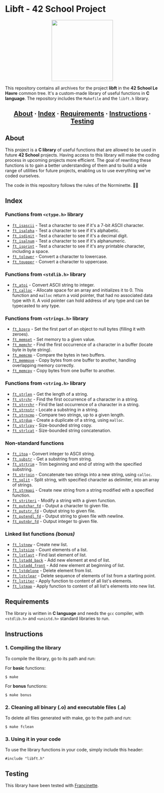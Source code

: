 # Libft - 42 School Project

<div id="header" align="center">
  <img src="https://github.com/ayogun/42-project-badges/blob/main/badges/get_next_linem.png?raw=true" width="200"/>
</div>

This repository contains all archives for the project __libft__ in the __42 School Le Havre__ common tree. It's a custom-made library of useful functions in __C language__. The repository includes the `Makefile` and the `libft.h` library.

<h2 align="center">
	<a href="#about">About</a>
	<span> · </span>
	<a href="#index">Index</a>
	<span> · </span>
	<a href="#requirements">Requirements</a>
	<span> · </span>
	<a href="#instructions">Instructions</a>
	<span> · </span>
	<a href="#testing">Testing</a>
</h2>

## About

This project is a __C library__ of useful functions that are allowed to be used in future __42 School__ projects. Having access to this library will make the coding process in upcoming projects more efficient. The goal of rewriting these functions is to gain a better understanding of them and to build a wide range of utilities for future projects, enabling us to use everything we've coded ourselves.

The code in this repository follows the rules of the Norminette. 😮‍💨

## Index
### Functions from `<ctype.h>` library
* [`ft_isascii`](https://github.com/MaximeGDFR/Libft_42/blob/main/ft_isascii.c) - Test a character to see if it's a 7-bit ASCII character.
* [`ft_isalpha`](https://github.com/MaximeGDFR/Libft_42/blob/main/ft_isalpha.c) - Test a character to see if it's alphabetic.
* [`ft_isdigit`](https://github.com/MaximeGDFR/Libft_42/blob/main/ft_isdigit.c) - Test a character to see if it's a decimal digit.
* [`ft_isalnum`](https://github.com/MaximeGDFR/Libft_42/blob/main/ft_isalnum.c) - Test a character to see if it's alphanumeric.
* [`ft_isprint`](https://github.com/MaximeGDFR/Libft_42/blob/main/ft_isprint.c) - Test a character to see if it's any printable character, including a space.
* [`ft_tolower`](https://github.com/MaximeGDFR/Libft_42/blob/main/ft_tolower.c) - Convert a character to lowercase.
* [`ft_toupper`](https://github.com/MaximeGDFR/Libft_42/blob/main/ft_toupper.c) - Convert a character to uppercase.

### Functions from `<stdlib.h>` library
* [`ft_atoi`](https://github.com/MaximeGDFR/Libft_42/blob/main/ft_atoi.c) - Convert ASCII string to integer.
* [`ft_calloc`](https://github.com/MaximeGDFR/Libft_42/blob/main/ft_calloc.c) - Allocate space for an array and initializes it to 0. This function and `malloc` return a void pointer, that had no associated data type with it. A void pointer can hold address of any type and can be typecasted to any type.

### Functions from `<strings.h>` library
* [`ft_bzero`](https://github.com/MaximeGDFR/Libft_42/blob/main/ft_bzero.c) - Set the first part of an object to null bytes (filling it with zeroes).
* [`ft_memset`](https://github.com/MaximeGDFR/Libft_42/blob/main/ft_memset.c) - Set memory to a given value.
* [`ft_memchr`](https://github.com/MaximeGDFR/Libft_42/blob/main/ft_memchr.c) - Find the first occurrence of a character in a buffer (locate byte in byte string).
* [`ft_memcmp`](https://github.com/MaximeGDFR/Libft_42/blob/main/ft_memcmp.c) - Compare the bytes in two buffers.
* [`ft_memmove`](https://github.com/MaximeGDFR/Libft_42/blob/main/ft_memmove.c) - Copy bytes from one buffer to another, handling overlapping memory correctly.
* [`ft_memcpy`](https://github.com/MaximeGDFR/Libft_42/blob/main/ft_memcpy.c) - Copy bytes from one buffer to another.

### Functions from `<string.h>` library
* [`ft_strlen`](https://github.com/MaximeGDFR/Libft_42/blob/main/ft_strlen.c) - Get the length of a string.
* [`ft_strchr`](https://github.com/MaximeGDFR/Libft_42/blob/main/ft_strchr.c) - Find the first occurrence of a character in a string.
* [`ft_strrchr`](https://github.com/MaximeGDFR/Libft_42/blob/main/ft_strrchr.c) - Find the last occurrence of a character in a string.
* [`ft_strnstr`](https://github.com/MaximeGDFR/Libft_42/blob/main/ft_strnstr.c) - Locate a substring in a string.
* [`ft_strncmp`](https://github.com/MaximeGDFR/Libft_42/blob/main/ft_strncmp.c) - Compare two strings, up to a given length.
* [`ft_strdup`](https://github.com/MaximeGDFR/Libft_42/blob/main/ft_strdup.c) - Create a duplicate of a string, using `malloc`.
* [`ft_strlcpy`](https://github.com/MaximeGDFR/Libft_42/blob/main/ft_strlcpy.c) - Size-bounded string copy.
* [`ft_strlcat`](https://github.com/MaximeGDFR/Libft_42/blob/main/ft_strlcat.c) - Size-bounded string concatenation.

### Non-standard functions
* [`ft_itoa`](https://github.com/MaximeGDFR/Libft_42/blob/main/ft_itoa.c) - Convert integer to ASCII string.
* [`ft_substr`](https://github.com/MaximeGDFR/Libft_42/blob/main/ft_substr.c) - Get a substring from string.
* [`ft_strtrim`](https://github.com/MaximeGDFR/Libft_42/blob/main/ft_strtrim.c) - Trim beginning and end of string with the specified substring.
* [`ft_strjoin`](https://github.com/MaximeGDFR/Libft_42/blob/main/ft_strjoin.c) - Concatenate two strings into a new string, using `calloc`.
* [`ft_split`](https://github.com/MaximeGDFR/Libft_42/blob/main/ft_split.c) - Split string, with specified character as delimiter, into an array of strings.
* [`ft_strmapi`](https://github.com/MaximeGDFR/Libft_42/blob/main/ft_strmapi.c) - Create new string from a string modified with a specified function.
* [`ft_striteri`](https://github.com/MaximeGDFR/Libft_42/blob/main/ft_striteri.c) - Modify a string with a given function.
* [`ft_putchar_fd`](https://github.com/MaximeGDFR/Libft_42/blob/main/ft_putchar_fd.c) - Output a character to given file.
* [`ft_putstr_fd`](https://github.com/MaximeGDFR/Libft_42/blob/main/ft_putstr_fd.c) - Output string to given file.
* [`ft_putendl_fd`](https://github.com/MaximeGDFR/Libft_42/blob/main/ft_putendl_fd.c) - Output string to given file with newline.
* [`ft_putnbr_fd`](https://github.com/MaximeGDFR/Libft_42/blob/main/ft_putnbr_fd.c) - Output integer to given file.

### Linked list functions *(bonus)*
* [`ft_lstnew`](https://github.com/MaximeGDFR/Libft_42/blob/main/ft_lstnew.c) - Create new list.
* [`ft_lstsize`](https://github.com/MaximeGDFR/Libft_42/blob/main/ft_lstsize.c) - Count elements of a list.
* [`ft_lstlast`](https://github.com/MaximeGDFR/Libft_42/blob/main/ft_lstlast.c) - Find last element of list.
* [`ft_lstadd_back`](https://github.com/MaximeGDFR/Libft_42/blob/main/ft_lstadd_back.c) - Add new element at end of list.
* [`ft_lstadd_front`](https://github.com/MaximeGDFR/Libft_42/blob/main/ft_lstadd_front.c) - Add new element at beginning of list.
* [`ft_lstdelone`](https://github.com/MaximeGDFR/Libft_42/blob/main/ft_lstdelone.c) - Delete element from list.
* [`ft_lstclear`](https://github.com/MaximeGDFR/Libft_42/blob/main/ft_lstclear.c) - Delete sequence of elements of list from a starting point.
* [`ft_lstiter`](https://github.com/MaximeGDFR/Libft_42/blob/main/ft_lstiter.c) - Apply function to content of all list's elements.
* [`ft_lstmap`](https://github.com/MaximeGDFR/Libft_42/blob/main/ft_lstmap.c) - Apply function to content of all list's elements into new list.

## Requirements
The library is written in __C language__ and needs the `gcc` compiler, with `<stdlib.h>` and `<unistd.h>` standard libraries to run.

## Instructions

### 1. Compiling the library

To compile the library, go to its path and run:

For __basic__ functions:
```
$ make
```

For __bonus__ functions:
```
$ make bonus
```

### 2. Cleaning all binary (.o) and executable files (.a)

To delete all files generated with make, go to the path and run:
```
$ make fclean
```

### 3. Using it in your code

To use the library functions in your code, simply include this header:
```
#include "libft.h"
```

## Testing
This library have been tested with [Francinette](https://github.com/xicodomingues/francinette).
